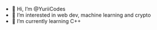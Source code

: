 - 👋 Hi, I’m @YuriiCodes
- 👀 I’m interested in web dev, machine learning and crypto
- 🌱 I’m currently learning C++


<!---
YuriiCodes/YuriiCodes is a ✨ special ✨ repository because its `README.md` (this file) appears on your GitHub profile.
You can click the Preview link to take a look at your changes.
--->
